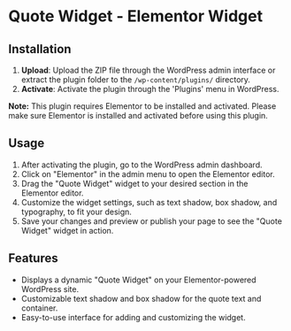 # Quote Widget - Elementor Widget

## Installation

1. **Upload**: Upload the ZIP file through the WordPress admin interface or extract the plugin folder to the `/wp-content/plugins/` directory.
2. **Activate**: Activate the plugin through the 'Plugins' menu in WordPress.

**Note:** This plugin requires Elementor to be installed and activated. Please make sure Elementor is installed and activated before using this plugin.

## Usage

1. After activating the plugin, go to the WordPress admin dashboard.
2. Click on "Elementor" in the admin menu to open the Elementor editor.
3. Drag the "Quote Widget" widget to your desired section in the Elementor editor.
4. Customize the widget settings, such as text shadow, box shadow, and typography, to fit your design.
5. Save your changes and preview or publish your page to see the "Quote Widget" widget in action.

## Features

- Displays a dynamic "Quote Widget" on your Elementor-powered WordPress site.
- Customizable text shadow and box shadow for the quote text and container.
- Easy-to-use interface for adding and customizing the widget.
